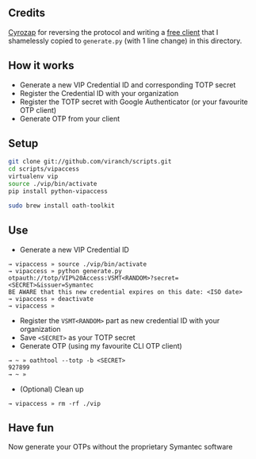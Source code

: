## Credits

[Cyrozap](https://www.cyrozap.com/2014/09/29/reversing-the-symantec-vip-access-provisioning-protocol/) for reversing the protocol and writing a [free client](https://github.com/cyrozap/python-vipaccess) that I shamelessly copied to `generate.py` (with 1 line change) in this directory.

## How it works

* Generate a new VIP Credential ID and corresponding TOTP secret
* Register the Credential ID with your organization
* Register the TOTP secret with Google Authenticator (or your favourite OTP client)
* Generate OTP from your client

## Setup

```bash
git clone git://github.com/viranch/scripts.git
cd scripts/vipaccess
virtualenv vip
source ./vip/bin/activate
pip install python-vipaccess

sudo brew install oath-toolkit
```

## Use

* Generate a new VIP Credential ID
```
→ vipaccess » source ./vip/bin/activate
→ vipaccess » python generate.py
otpauth://totp/VIP%20Access:VSMT<RANDOM>?secret=<SECRET>&issuer=Symantec
BE AWARE that this new credential expires on this date: <ISO date>
→ vipaccess » deactivate
→ vipaccess »
```

* Register the `VSMT<RANDOM>` part as new credential ID with your organization
* Save `<SECRET>` as your TOTP secret
* Generate OTP (using my favourite CLI OTP client)
```
→ ~ » oathtool --totp -b <SECRET>
927899
→ ~ »
```

* (Optional) Clean up
```
→ vipaccess » rm -rf ./vip
```

## Have fun

Now generate your OTPs without the proprietary Symantec software
